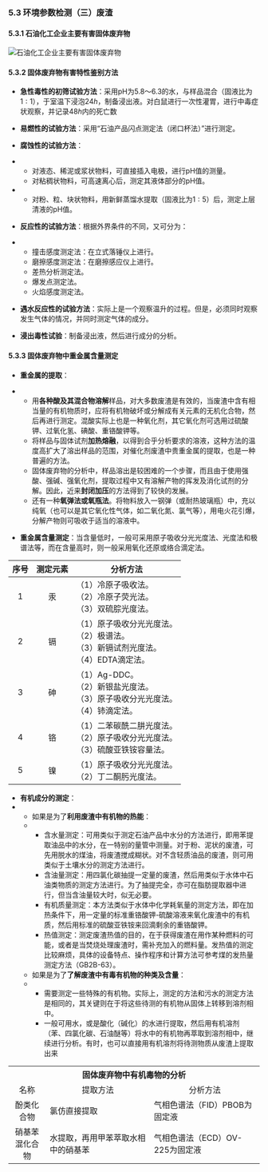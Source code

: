 ### 5.3 环境参数检测（三）废渣

#### 5.3.1 石油化工企业主要有害固体废弃物

![石油化工企业主要有害固体废弃物](https://gitee.com/beacondream/Dissertation/raw/master/Data/Images/Knowledges/石油化工企业主要有害固体废弃物.png)

#### 5.3.2 固体废弃物有害特性鉴别方法

- **急性毒性的初筛试验方法**：采用pH为$5.8～6.3$的水，与样品混合（固液比为$1:1$），于室温下浸泡$24h$，制备浸出液。对白鼠进行一次性灌胃，进行中毒症状观察，并记录$48h$内的死亡数
- **易燃性的试验方法**：采用“石油产品闪点测定法（闭口杯法）”进行测定。
- **腐蚀性的试验方法**：
- - 对液态、稀泥或浆状物料，可直接插入电极，进行pH值的测量。
  - 对粘稠状物料，可高速离心后，测定其液体部分的pH值。
- - 对粉、粒、块状物料，用新鲜蒸馏水提取（固液比为$1:5$）后，测定上层清液的pH值。

- **反应性的试验方法**：根据外界条件的不同，又可分为：
- - 撞击感度测定法：在立式落锤仪上进行。
  - 磨擦感度测定法：在磨擦感应仪上进行。
  - 差热分析测定法。
  - 爆发点测定法。
  - 火焰感度测定法。

- **遇水反应性的试验方法**：实际上是一个观察温升的过程。但是，必须同时观察发生气体的情况，并同时测定气体的成分。
- **浸出毒性试验**：制备浸出液，然后进行成分的分析。

#### 5.3.3 固体废弃物中重金属含量测定

- **重金属的提取**：
- - 用**各种酸及其混合物溶解**样品，对大多数废渣是有效的，当废渣中含有相当量的有机物质时，应将有机物破坏或分解成有关元素的无机化合物，然后再进行测定。混酸实际上也是一种氧化剂，其它氧化剂可选用过硫酸钾、过氧化氢、碘酸、重铬酸钾等。
  - 将样品与固体试剂**加热熔融**，以得到合乎分析要求的溶液，这种方法的温度高扩大了溶出样品的范围，对催化剂废渣中贵重金属的提取，也是一种普遍的方法。
  - 固体废弃物的分析中，样品溶出是较困难的一个步骤，而且由于使用强酸、强碱、强氧化剂，提取过程中又有溶解产物的挥发及消化试剂的分解。因此，近来**封闭加压**的方法得到了较快的发展。
  - 还有一种**氧弹法或氧瓶法**。将物料放入一钢弹（或耐热玻璃瓶）中，充以纯氧（也可以是其它氧化性气体，如二氧化氮、氯气等），用电火花引爆，分解产物则可吸收于适当的溶液中。

- **重金属含量测定**：当含量低时，一般可采用原子吸收分光光度法、光度法和极谱法等，而在含量高时，则一般采用氧化还原或络合滴定法。

| 序号 | 测定元素 | 分析方法                                                     |
| :--: | :------: | ------------------------------------------------------------ |
|  1   |    汞    | （1）冷原子吸收法。<br/>（2）冷原子荧光法。<br/>（3）双硫腙光度法。 |
|  2   |    镉    | （1）原子吸收分光光度法。<br/>（2）极谱法。<br/>（3）新镉试剂光度法。<br/>（4）EDTA滴定法。 |
|  3   |    砷    | （1）Ag-DDC。<br/>（2）新银盐光度法。<br/>（3）原子吸收分光光度法。<br/>（4）铈滴定法。 |
|  4   |    铬    | （1）二苯碳酰二肼光度法。<br/>（2）原子吸收分光光度法。<br/>（3）硫酸亚铁铵容量法。 |
|  5   |    镍    | （1）原子吸收分光光度法。<br/>（2）丁二酮肟光度法。          |

- **有机成分的测定**：
- - 如果是为了**利用废渣中有机物的热能**：
  - - 含水量测定：可用类似于测定石油产品中水分的方法进行，即用苯提取油品中的水分，在一特别的量管中测量。对于粉、泥状的废渣，可先用脱水的煤油，将废渣搅成糊状。对不含轻质油品的废渣，则可用类似于土壤水分的测定方法进行。
    - 含油量测定：用四氯化碳抽提一定量的废渣，然后用类似于水体中石油类物质的测定方法进行。为了抽提完全，亦可在脂肪提取器中进行，但当含油量较大时，似无必要。
    - 有机质量测定：本方法类似于水体中化学耗氧量的测定方法，即在加热条件下，用一定量的标准重铬酸钾-硫酸溶液来氧化废渣中的有机质，然后用标准的硫酸亚铁铵来回滴剩余的重铬酸钾。
    - 热值测定：测定废渣热值的目的，在于获得废渣在用作某种燃料的可能，或者是当焚烧处理废渣时，需补充加入的燃料量。发热值的测定比较麻烦，具体的设备特点、操作程序和计算方法可参考煤的发热量测定方法（GB2B-63）。
  - 如果是为了**了解废渣中有毒有机物的种类及含量**：
  - - 需要测定一些特殊的有机物。实际上，测定的方法和污水的测定方法是相同的，其关键则在于将这些待测的有机物从固体上转移到溶剂相中。
    - 一般可用水，或是酸化（碱化）的水进行提取，然后用有机溶剂（苯、四氯化碳、石油醚等）将水中的有机物再萃取到溶剂相中，继续进行分析。有时，也可以直接用有机溶剂将待测物质从废渣上提取出来
<table>
	<tr>
		<th colspan=3 style="text-align:center">固体废弃物中有机毒物的分析</th>
	</tr>
	<tr>
		<td style="text-align:center">名称</td>
		<td style="text-align:center">提取方法</td>
		<td style="text-align:center">分析方法</td>
	</tr>
	<tr>
		<td style="text-align:center">酚类化合物</td>
		<td style="text-align:left">氯仿直接提取</td>
		<td style="text-align:left">气相色谱法（FID）PBOB为固定液</td>
	</tr>
	<tr>
		<td style="text-align:center">硝基苯<br/>混化合物</td>
		<td style="text-align:left">水提取，再用甲苯萃取水相中的硝基苯</td>
		<td style="text-align:left">气相色谱法（ECD）OV-225为固定液</td>
	</tr>
</table>